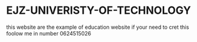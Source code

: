 # EJZ-UNIVERISTY-OF-TECHNOLOGY
this website are the example of education website if your need to cret this foolow me in number 0624515026
